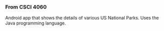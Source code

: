 ### From CSCI 4060
Android app that shows the details of various US National Parks.
Uses the Java programming language.
